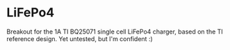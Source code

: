 # LiFePo4

Breakout for the 1A TI BQ25071 single cell LiFePo4 charger, based on the TI reference design.
Yet untested, but I'm confident :)